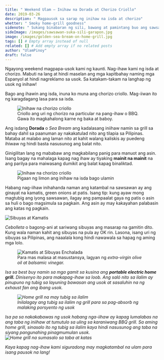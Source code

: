 ```yaml
---
title: " Weekend Ulam — Inihaw na Dorada at Chorizo Criollo"
date: 2019-03-26
description: " Magpausok sa sarap ng inihaw na isda at chorizo"
whetter: " Smoky home-grill goodness"
sidenote: " Sukang binabaran ng sili, bawang at pamintang buo ang sawsawan sa maraming ulam. Ang asim at anghang nito ay kapuwa pangtanggal-suya at pampagana pa nga!"
sideImage: /images/sawsawan-suka-sili-garapon.jpg
image: /images/golden-sea-bream-on-home-grill.jpg
tags: [] # Empty array instead of null
related: [] # Add empty array if no related posts
author: "UlamPinoy"
draft: false
---
```


Ngayong weekend magpapa-usok kami ng kaunti. Nag-ihaw kami ng isda at chorizo. Mabuti na lang at hindi maselan ang mga kapitbahay naming mga Espanyol at hindi nagreklamo sa usok. Sa katakam-takam na langhap ng usok ng inihaw!

Bago ang ihawin ang isda, inuna ko muna ang chorizo criollo. Mag-iiwan ito ng karagdagang lasa para sa isda.

<figure>
  <img src="/images/grilled-chorizo-criollo.jpg?nf_resize=fit&w=960" alt="Inihaw na chorizo criollo">
  <figcaption>Criollo ang uri ng chorizo na particular na pang-ihaw o BBQ. Gawa ito magkahalong karne ng baka at baboy.</figcaption>
</figure>

Ang isdang **Dorada** o _Sea Bream_ ang kadalasang iniihaw namin sa grill sa bahay dahil sa paanuman ay nakakatulad nito ang tilapia sa Pilipinas. Mataba at malabo ang laman nito at kahit walang kaliskis ay puedeng ihiwaw ng hindi basta nasusunog ang balat nito.

Ginigilitan lang ng mababaw ang magkabilang panig para manuot ang asin. Isang bagay na mahalaga kapag nag ihaw ay tiyaking **mainit na mainit** na ang parilya para maiwasang dumikit ang balat kapag binaliktad.

<figure>
  <img src="/images/grilled-sea-bream-on-plate.jpg?nf_resize=fit&w=960" alt="Inihaw na chorizo criollo">
  <figcaption>Pigaan ng limon ang inihaw na isda bago ulamin</figcaption>
</figure>

Habang nag-iihaw inihahanda naman ang katambal na sawsawan ay ang ginayat na kamatis, green onions at patis. Isang tip: kung ayaw mong magtubig ang iyong sawsawan, ilagay ang pampaalat gaya ng patis o asin sa huli o bago magsimula sa pagkain. Ang asin ay may kakayahan palabasin ang katas ng pagkain.

![Sibuyas at Kamatis](/images/tomato-green-onion-chopping-board.jpg?nf_resize=fit&w=960)

_Cebolleta_ o bagong-ani at sariwang sibuyas ang masarap na gamitin dito. Kung wala naman kahit ang sibuyas na pula ay OK rin. Lasona, isang uri ng sibuyas sa Pilipinas, ang naaalala kong hindi nawawala sa hapag ng aming mga lolo.

<figure>
  <img src="/images/tomato-spring-onions-sawsawan.jpg?nf_resize=fit&w=960" alt="Kamatis at Sibuyas Enchalada">
    <figcaption>Para mas malasa at masustansya, lagyan ng <i>extra-virgin olive oil<i> at <i>balsamic vinegar.</i></figcaption>
</figure>

Isa sa _best buy_ namin sa mga gamit sa kusina ang **portable electric home grill.** Dinisenyo ito para makapag-ihaw sa loob. Ang saló nito sa ilalim ay pinupuno ng tubig sa layuning bawasan ang usok at sasaluhin na ng exhaust fan ang ibang usok.

<figure>
  <img src="/images/home-grill-water-basin.jpg?nf_resize=fit&w=960" alt="Home grill na may tubig sa ilalim">
    <figcaption>Inilalagay ang tubig sa ilalim ng grill para sa pag-absorb ng malaking porsyento ng usok</figcaption>
</figure>

Isa pa sa nakakabawas ng usok habang nga-iihaw ay kapag lumalabas na ang taba ng iniihaw at tumutulo sa uling sa karaniwang BBQ grill. Sa aming home grill, sinasalo ito ng tubig sa ilalim kaya hindi nasusunog ang taba na siyang pangunahing pinagmumulan usok.
<img src="/images/home-grill-sea-bream.jpg?nf_resize=fit&w=960" alt="Home grill na sumasalo sa taba at katas">

Kaya kapag nag-ihaw kami siguradong may magkatambal na ulam para isang pausok na lang!
